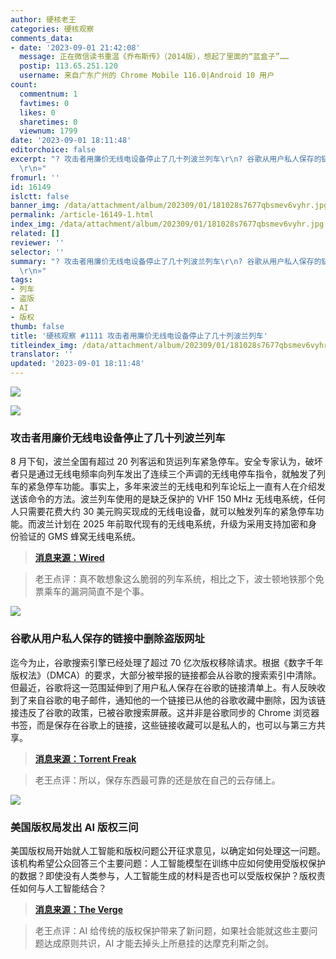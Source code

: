 ```yaml
---
author: 硬核老王
categories: 硬核观察
comments_data:
- date: '2023-09-01 21:42:08'
  message: 正在微信读书重温《乔布斯传》（2014版），想起了里面的“蓝盒子”……
  postip: 113.65.251.120
  username: 来自广东广州的 Chrome Mobile 116.0|Android 10 用户
count:
  commentnum: 1
  favtimes: 0
  likes: 0
  sharetimes: 0
  viewnum: 1799
date: '2023-09-01 18:11:48'
editorchoice: false
excerpt: "? 攻击者用廉价无线电设备停止了几十列波兰列车\r\n? 谷歌从用户私人保存的链接中删除盗版网址\r\n? 美国版权局发出 AI 版权三问\r\n»
  \r\n»"
fromurl: ''
id: 16149
islctt: false
banner_img: /data/attachment/album/202309/01/181028s7677qbsmev6vyhr.jpg
permalink: /article-16149-1.html
index_img: /data/attachment/album/202309/01/181028s7677qbsmev6vyhr.jpg
related: []
reviewer: ''
selector: ''
summary: "? 攻击者用廉价无线电设备停止了几十列波兰列车\r\n? 谷歌从用户私人保存的链接中删除盗版网址\r\n? 美国版权局发出 AI 版权三问\r\n»
  \r\n»"
tags:
- 列车
- 盗版
- AI
- 版权
thumb: false
title: '硬核观察 #1111 攻击者用廉价无线电设备停止了几十列波兰列车'
titleindex_img: /data/attachment/album/202309/01/181028s7677qbsmev6vyhr.jpg
translator: ''
updated: '2023-09-01 18:11:48'
---
```


![](/data/attachment/album/202309/01/181028s7677qbsmev6vyhr.jpg)


![](/data/attachment/album/202309/01/181038qiuhdipizby788i9.jpg)


### 攻击者用廉价无线电设备停止了几十列波兰列车


8 月下旬，波兰全国有超过 20 列客运和货运列车紧急停车。安全专家认为，破坏者只是通过无线电频率向列车发出了连续三个声调的无线电停车指令，就触发了列车的紧急停车功能。事实上，多年来波兰的无线电和列车论坛上一直有人在介绍发送该命令的方法。波兰列车使用的是缺乏保护的 VHF 150 MHz 无线电系统，任何人只需要花费大约 30 美元购买现成的无线电设备，就可以触发列车的紧急停车功能。而波兰计划在 2025 年前取代现有的无线电系统，升级为采用支持加密和身份验证的 GMS 蜂窝无线电系统。



> 
> **[消息来源：Wired](https://www.wired.com/story/poland-train-radio-stop-attack/)**
> 
> 
> 



> 
> 老王点评：真不敢想象这么脆弱的列车系统，相比之下，波士顿地铁那个免票乘车的漏洞简直不是个事。
> 
> 
> 


![](/data/attachment/album/202309/01/181050ewlmkm5aem0ff17k.jpg)


### 谷歌从用户私人保存的链接中删除盗版网址


迄今为止，谷歌搜索引擎已经处理了超过 70 亿次版权移除请求。根据《数字千年版权法》（DMCA）的要求，大部分被举报的链接都会从谷歌的搜索索引中清除。但最近，谷歌将这一范围延伸到了用户私人保存在谷歌的链接清单上。有人反映收到了来自谷歌的电子邮件，通知他的一个链接已从他的谷歌收藏中删除，因为该链接违反了谷歌的政策，已被谷歌搜索屏蔽。这并非是谷歌同步的 Chrome 浏览器书签，而是保存在谷歌上的链接，这些链接收藏可以是私人的，也可以与第三方共享。



> 
> **[消息来源：Torrent Freak](https://torrentfreak.com/google-removes-pirate-sites-from-users-privately-saved-links-230830/)**
> 
> 
> 



> 
> 老王点评：所以，保存东西最可靠的还是放在自己的云存储上。
> 
> 
> 


![](/data/attachment/album/202309/01/181103pmhm2sz20nju2525.jpg)


### 美国版权局发出 AI 版权三问


美国版权局开始就人工智能和版权问题公开征求意见，以确定如何处理这一问题。该机构希望公众回答三个主要问题：人工智能模型在训练中应如何使用受版权保护的数据？即使没有人类参与，人工智能生成的材料是否也可以受版权保护？版权责任如何与人工智能结合？



> 
> **[消息来源：The Verge](https://www.theverge.com/2023/8/29/23851126/us-copyright-office-ai-public-comments)**
> 
> 
> 



> 
> 老王点评：AI 给传统的版权保护带来了新问题，如果社会能就这些主要问题达成原则共识，AI 才能去掉头上所悬挂的达摩克利斯之剑。
> 
> 
>